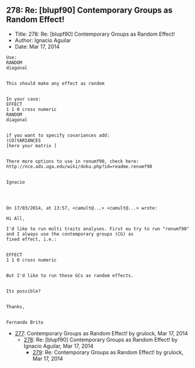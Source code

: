 ## 278: Re: [blupf90] Contemporary Groups as Random Effect!

- Title: 278: Re: [blupf90] Contemporary Groups as Random Effect!
- Author: Ignacio Aguilar
- Date: Mar 17, 2014
```
Use:
RANDOM
diagonal


This should make any effect as random


In your case:
EFFECT 
1 1 0 cross numeric
RANDOM
diagonal 


if you want to specify covariances add: 
(CO)VARIANCES 
[here your matrix ]


There more options to use in renumf90, check here:
http://nce.ads.uga.edu/wiki/doku.php?id=readme.renumf90


Ignacio 




On 17/03/2014, at 13:57, <camult@...> <camult@...> wrote:

Hi All,

I'd like to run multi traits analyses. First eu try to run "renumf90" and I always use the contemporary groups (CG) as
fixed effect, i.e.:


EFFECT
1 1 0 cross numeric


But I'd like to run these GCs as random effects.


Its possible?


Thanks,


Fernando Brito
```

- [277](0277.md): Contemporary Groups as Random Effect! by grulock, Mar 17, 2014
    - [278](0278.md): Re: [blupf90] Contemporary Groups as Random Effect! by Ignacio Aguilar, Mar 17, 2014
        - [279](0279.md): Re: Contemporary Groups as Random Effect! by grulock, Mar 17, 2014
